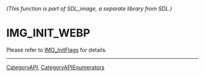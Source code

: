 ###### (This function is part of SDL_image, a separate library from SDL.)
# IMG_INIT_WEBP

Please refer to [IMG_InitFlags](IMG_InitFlags) for details.

----
[CategoryAPI](CategoryAPI), [CategoryAPIEnumerators](CategoryAPIEnumerators)

